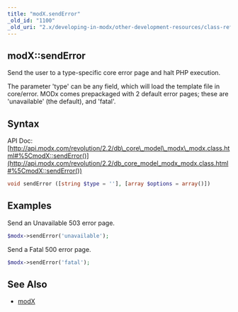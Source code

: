 ```yaml
---
title: "modX.sendError"
_old_id: "1100"
_old_uri: "2.x/developing-in-modx/other-development-resources/class-reference/modx/modx.senderror"
---
```


## modX::sendError

Send the user to a type-specific core error page and halt PHP execution.

The parameter 'type' can be any field, which will load the template file in core/error. MODx comes prepackaged with 2 default error pages; these are 'unavailable' (the default), and 'fatal'.

## Syntax

API Doc: [http://api.modx.com/revolution/2.2/db\_core\_model\_modx\_modx.class.html#%5CmodX::sendError()](http://api.modx.com/revolution/2.2/db_core_model_modx_modx.class.html#%5CmodX::sendError())

``` php 
void sendError ([string $type = ''], [array $options = array()])
```

## Examples

Send an Unavailable 503 error page.

``` php 
$modx->sendError('unavailable');
```

Send a Fatal 500 error page.

``` php 
$modx->sendError('fatal');
```

## See Also

- [modX](developing-in-modx/other-development-resources/class-reference/modx "modX")